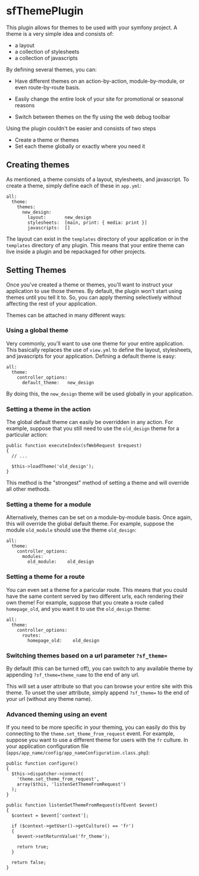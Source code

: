sfThemePlugin
=============

This plugin allows for themes to be used with your symfony project. A
theme is a very simple idea and consists of:

 * a layout
 * a collection of stylesheets
 * a collection of javascripts

By defining several themes, you can:

 * Have different themes on an action-by-action, module-by-module, or even
   route-by-route basis.

 * Easily change the entire look of your site for promotional or seasonal reasons

 * Switch between themes on the fly using the web debug toolbar

Using the plugin couldn't be easier and consists of two steps

 * Create a theme or themes
 * Set each theme globally or exactly where you need it

Creating themes
---------------

As mentioned, a theme consists of a layout, stylesheets, and javascript.
To create a theme, simply define each of these in `app.yml`:

    all:
      theme:
        themes:
          new_design:
            layout:       new_design
            stylesheets:  [main, print: { media: print }]
            javascripts:  []

The layout can exist in the `templates` directory of your application or in
the `templates` directory of any plugin. This means that your entire
theme can live inside a plugin and be repackaged for other projects.

Setting Themes
--------------

Once you've created a theme or themes, you'll want to instruct your application
to use those themes. By default, the plugin won't start using themes until
you tell it to. So, you can apply theming selectively without affecting
the rest of your application.

Themes can be attached in many different ways:

### Using a global theme

Very commonly, you'll want to use one theme for your entire application.
This basically replaces the use of `view.yml` to define the layout,
stylesheets, and javascripts for your application. Defining a default
theme is easy:

    all:
      theme:
        controller_options:
          default_theme:   new_design

By doing this, the `new_design` theme will be used globally in your application.

### Setting a theme in the action

The global default theme can easily be overridden in any action. For example,
suppose that you still need to use the `old_design` theme for a particular action:

    public function executeIndex(sfWebRequest $request)
    {
      // ...
      
      $this->loadTheme('old_design');
    }

This method is the "strongest" method of setting a theme and will override
all other methods.

### Setting a theme for a module

Alternatively, themes can be set on a module-by-module basis. Once again,
this will override the global default theme. For example, suppose the module
`old_module` should use the theme `old_design`:

    all:
      theme:
        controller_options:
          modules:
            old_module:    old_design

### Setting a theme for a route

You can even set a theme for a paricular route. This means that you could
have the same content served by two different urls, each rendering their
own theme! For example, suppose that you create a route called `homepage_old`,
and you want it to use the `old_design` theme:

    all:
      theme:
        controller_options:
          routes:
            homepage_old:    old_design

### Switching themes based on a url parameter `?sf_theme=`

By default (this can be turned off), you can switch to any available theme
by appending `?sf_theme=theme_name` to the end of any url.

This will set a user attribute so that you can browse your entire site
with this theme. To unset the user attribute, simply append `?sf_theme=`
to the end of your url (without any theme name).

### Advanced theming using an event

If you need to be more specific in your theming, you can easily do this
by connecting to the `theme.set_theme_from_request` event. For example,
suppose you want to use a different theme for users with the `fr` culture.
In your application configuration file (`apps/app_name/config/app_nameConfiguration.class.php`):

    public function configure()
    {
      $this->dispatcher->connect(
        'theme.set_theme_from_request',
        array($this, 'listenSetThemeFromRequest')
      );
    }

    public function listenSetThemeFromRequest(sfEvent $event)
    {
      $context = $event['context'];
      
      if ($context->getUser()->getCulture() == 'fr')
      {
        $event->setReturnValue('fr_theme');
        
        return true;
      }
      
      return false;
    }











